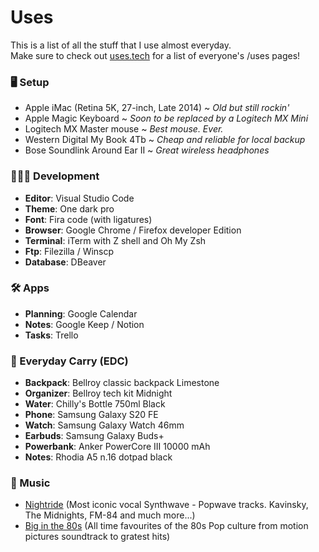 # Uses
This is a list of all the stuff that I use almost everyday.<br />
Make sure to check out [uses.tech](https://uses.tech/) for a list of everyone's /uses pages!

### 🖥 Setup
- Apple iMac (Retina 5K, 27-inch, Late 2014) ~ *Old but still rockin'*
- Apple Magic Keyboard ~ *Soon to be replaced by a Logitech MX Mini*
- Logitech MX Master mouse ~ *Best mouse. Ever.*
- Western Digital My Book 4Tb ~ *Cheap and reliable for local backup*
- Bose Soundlink Around Ear II ~ *Great wireless headphones*

### 👨🏻‍💻 Development
- **Editor**: Visual Studio Code
- **Theme**: One dark pro
- **Font**: Fira code (with ligatures)
- **Browser**: Google Chrome / Firefox developer Edition
- **Terminal**: iTerm with Z shell and Oh My Zsh
- **Ftp**: Filezilla / Winscp
- **Database**: DBeaver

### 🛠️ Apps
- **Planning**: Google Calendar
- **Notes**: Google Keep / Notion
- **Tasks**: Trello

### 🎒 Everyday Carry (EDC)
- **Backpack**: Bellroy classic backpack Limestone
- **Organizer**: Bellroy tech kit Midnight
- **Water**: Chilly's Bottle 750ml Black
- **Phone**: Samsung Galaxy S20 FE
- **Watch**: Samsung Galaxy Watch 46mm
- **Earbuds**: Samsung Galaxy Buds+
- **Powerbank**: Anker PowerCore III 10000 mAh
- **Notes**: Rhodia A5 n.16 dotpad black

### 🎹 Music
- [Nightride](https://open.spotify.com/playlist/3vWjWKZNWtlNc8BhT6YxOH) (Most iconic vocal Synthwave - Popwave tracks. Kavinsky, The Midnights, FM-84 and much more...)
- [Big in the 80s](https://open.spotify.com/playlist/2TAdvje5W9GpVwTB7hHs4B) (All time favourites of the 80s Pop culture from motion pictures soundtrack to gratest hits)
